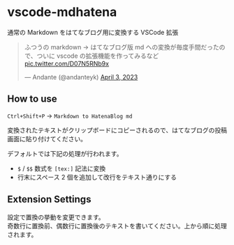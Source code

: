 # vscode-mdhatena

通常の Markdown をはてなブログ用に変換する VSCode 拡張

<blockquote class="twitter-tweet"><p lang="ja" dir="ltr">ふつうの markdown → はてなブログ版 md への変換が毎度手間だったので、ついに vscode の拡張機能を作ってみるなど <a href="https://t.co/D07N5RNb9x">pic.twitter.com/D07N5RNb9x</a></p>&mdash; Andante (@andanteyk) <a href="https://twitter.com/andanteyk/status/1642782663101775872?ref_src=twsrc%5Etfw">April 3, 2023</a></blockquote> <script async src="https://platform.twitter.com/widgets.js" charset="utf-8"></script> 

## How to use

`Ctrl+Shift+P` → `Markdown to HatenaBlog md`

変換されたテキストがクリップボードにコピーされるので、はてなブログの投稿画面に貼り付けてください。

デフォルトでは下記の処理が行われます。

* `$` / `$$` 数式を `[tex:]` 記法に変換
* 行末にスペース 2 個を追加して改行をテキスト通りにする

## Extension Settings

設定で置換の挙動を変更できます。  
奇数行に置換前、偶数行に置換後のテキストを書いてください。上から順に処理されます。

